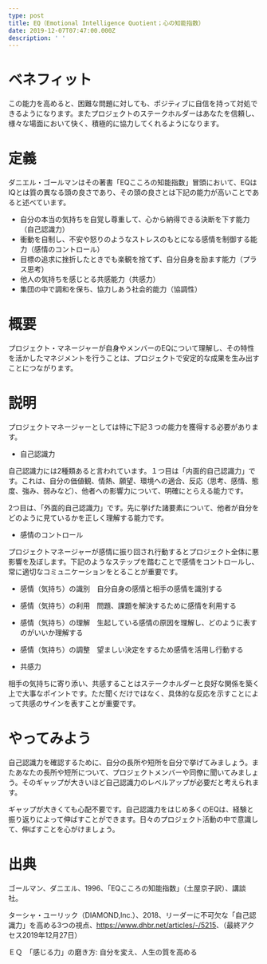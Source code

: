 ```yaml
---
type: post
title: EQ（Emotional Intelligence Quotient；心の知能指数）
date: 2019-12-07T07:47:00.000Z
description: ' '
---
```

# ベネフィット

この能力を高めると、困難な問題に対しても、ポジティブに自信を持って対処できるようになります。またプロジェクトのステークホルダーはあなたを信頼し、様々な場面において快く、積極的に協力してくれるようになります。

# 定義

ダニエル・ゴールマンはその著書「EQこころの知能指数」冒頭において、EQはIQとは質の異なる頭の良さであり、その頭の良さとは下記の能力が高いことであると述べています。

* 自分の本当の気持ちを自覚し尊重して、心から納得できる決断を下す能力（自己認識力）
* 衝動を自制し、不安や怒りのようなストレスのもとになる感情を制御する能力（感情のコントロール）
* 目標の追求に挫折したときでも楽観を捨てず、自分自身を励ます能力（プラス思考）
* 他人の気持ちを感じとる共感能力（共感力）
* 集団の中で調和を保ち、協力しあう社会的能力（協調性）

# 概要

プロジェクト・マネージャーが自身やメンバーのEQについて理解し、その特性を活かしたマネジメントを行うことは、プロジェクトで安定的な成果を生み出すことにつながります。

# 説明

プロジェクトマネージャーとしては特に下記３つの能力を獲得する必要があります。

* 自己認識力

自己認識力には2種類あると言われています。１つ目は「内面的自己認識力」です。これは、自分の価値観、情熱、願望、環境への適合、反応（思考、感情、態度、強み、弱みなど）、他者への影響力について、明確にとらえる能力です。

2つ目は、「外面的自己認識力」です。先に挙げた諸要素について、他者が自分をどのように見ているかを正しく理解する能力です。

* 感情のコントロール

プロジェクトマネージャーが感情に振り回され行動するとプロジェクト全体に悪影響を及ぼします。下記のようなステップを踏むことで感情をコントロールし、常に適切なコミュニケーションをとることが重要です。

* 感情（気持ち）の識別　自分自身の感情と相手の感情を識別する
* 感情（気持ち）の利用　問題、課題を解決するために感情を利用する
* 感情（気持ち）の理解　生起している感情の原因を理解し、どのように表すのがいいか理解する
* 感情（気持ち）の調整　望ましい決定をするため感情を活用し行動する



* 共感力

相手の気持ちに寄り添い、共感することはステークホルダーと良好な関係を築く上で大事なポイントです。ただ聞くだけではなく、具体的な反応を示すことによって共感のサインを表すことが重要です。

# やってみよう

自己認識力を確認するために、自分の長所や短所を自分で挙げてみましょう。またあなたの長所や短所について、プロジェクトメンバーや同僚に聞いてみましょう。そのギャップが大きいほど自己認識力のレベルアップが必要だと考えられます。

ギャップが大きくても心配不要です。自己認識力をはじめ多くのEQは、経験と振り返りによって伸ばすことができます。日々のプロジェクト活動の中で意識して、伸ばすことを心がけましょう。

# 出典

ゴールマン、ダニエル、1996、「EQこころの知能指数」（土屋京子訳）、講談社。



ターシャ・ユーリック（DIAMOND,Inc.）、2018、リーダーに不可欠な「自己認識力」を高める3つの視点、<https://www.dhbr.net/articles/-/5215>、（最終アクセス2019年12月27日）

ＥＱ　「感じる力」の磨き方: 自分を変え、人生の質を高める
